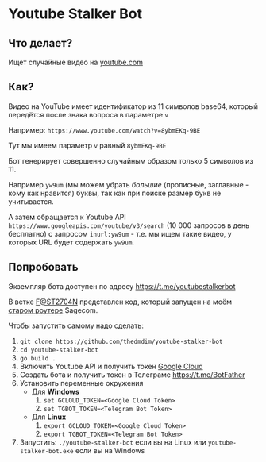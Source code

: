 # Youtube Stalker Bot

## Что делает?
Ищет случайные видео на [youtube.com](https://www.youtube.com/)

## Как?
Видео на YouTube имеет идентификатор из 11 символов base64, который передётся после знака вопроса в параметре `v`

Например: `https://www.youtube.com/watch?v=8ybmEKq-9BE`

Тут мы имеем параметр `v` равный `8ybmEKq-9BE`

Бот генерирует совершенно случайным образом только 5 символов из 11. 

Например `yw9um` (мы можем убрать _большие_ (прописные, заглавные - кому как нравится) буквы, так как при поиске размер букв не учитывается.

А затем обращается к Youtube API `https://www.googleapis.com/youtube/v3/search` (10 000 запросов в день бесплатно) c запросом `inurl:yw9um` - т.е. мы ищем такие видео, у которых URL будет содержать `yw9um`.

## Попробовать
Экземпляр бота доступен по адресу https://t.me/youtubestalkerbot

В ветке [F@ST2704N](https://github.com/thedmdim/youtube-stalker-bot/tree/F%40ST2704N) представлен код, который запущен на моём [старом роутере](https://openwrt.org/toh/hwdata/sagem/sagem_fast2704n_v1) Sagecom.

Чтобы запустить самому надо сделать:
1. `git clone https://github.com/thedmdim/youtube-stalker-bot`
2. `cd youtube-stalker-bot`
3. `go build .`
4. Включить Youtube API и получить токен [Google Cloud](https://console.cloud.google.com/apis/api/youtube.googleapis.com)
5. Создать бота и получить токен в Телеграме https://t.me/BotFather
6. Установить переменные окружения
   - Для **Windows**
     1. `set GCLOUD_TOKEN=<Google Cloud Token>`
     2. `set TGBOT_TOKEN=<Telegram Bot Token>`
   - Для **Linux**
     1. `export GCLOUD_TOKEN=<Google Cloud Token>`
     2. `export TGBOT_TOKEN=<Telegram Bot Token>`
7. Запустить: `./youtube-stalker-bot` если вы на Linux или `youtube-stalker-bot.exe` если вы на Windows

